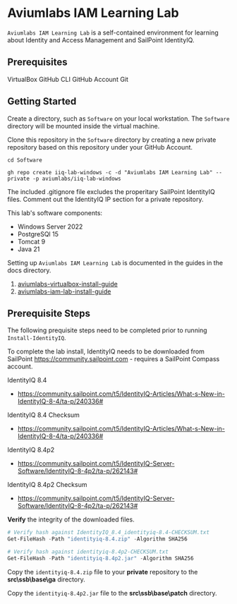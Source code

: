 # Aviumlabs IAM Learning Lab

`Aviumlabs IAM Learning Lab` is a self-contained environment for 
learning about Identity and Access Management and SailPoint IdentityIQ. 


## Prerequisites

VirtualBox
GitHub CLI
GitHub Account
Git


## Getting Started

Create a directory, such as `Software` on your local workstation. The 
`Software` directory will be mounted inside the virtual machine. 

Clone this repository in the `Software` directory by creating a new private 
repository based on this repository under your GitHub Account.

```shell
cd Software
```

```shell
gh repo create iiq-lab-windows -c -d "Aviumlabs IAM Learning Lab" --private -p aviumlabs/iiq-lab-windows 
```

The included .gitignore file excludes the properitary SailPoint IdentityIQ files. 
Comment out the IdentityIQ IP section for a private repository. 

This lab's software components:
* Windows Server 2022
* PostgreSQl 15
* Tomcat 9
* Java 21

Setting up `Aviumlabs IAM Learning Lab` is documented in the guides 
in the docs directory. 

1. [aviumlabs-virtualbox-install-guide](./docs/aviumlabs-virtualbox-install-guide.md)
2. [aviumlabs-iam-lab-install-guide](./docs/aviumlabs-iam-lab-install-guide.md)


## Prerequisite Steps

The following prequisite steps need to be completed prior to running `Install-IdentityIQ`.

To complete the lab install, IdentityIQ needs to be downloaded from SailPoint 
https://community.sailpoint.com - requires a SailPoint Compass account.

IdentityIQ 8.4
* https://community.sailpoint.com/t5/IdentityIQ-Articles/What-s-New-in-IdentityIQ-8-4/ta-p/240336#

IdentityIQ 8.4 Checksum
* https://community.sailpoint.com/t5/IdentityIQ-Articles/What-s-New-in-IdentityIQ-8-4/ta-p/240336#

IdentityIQ 8.4p2
* https://community.sailpoint.com/t5/IdentityIQ-Server-Software/IdentityIQ-8-4p2/ta-p/262143#

IdentityIQ 8.4p2 Checksum
* https://community.sailpoint.com/t5/IdentityIQ-Server-Software/IdentityIQ-8-4p2/ta-p/262143#


__Verify__ the integrity of the downloaded files.
```PowerShell
# Verify hash against IdentityIQ_8.4_identityiq-8.4-CHECKSUM.txt
Get-FileHash -Path "identityiq-8.4.zip" -Algorithm SHA256

# Verify hash against identityiq-8.4p2-CHECKSUM.txt
Get-FileHash -Path "identityiq-8.4p2.jar" -Algorithm SHA256
```

Copy the `identityiq-8.4.zip` file to your **private** repository to the 
**src\ssb\base\ga** directory.

Copy the `identityiq-8.4p2.jar` file to the **src\ssb\base\patch** 
directory.


